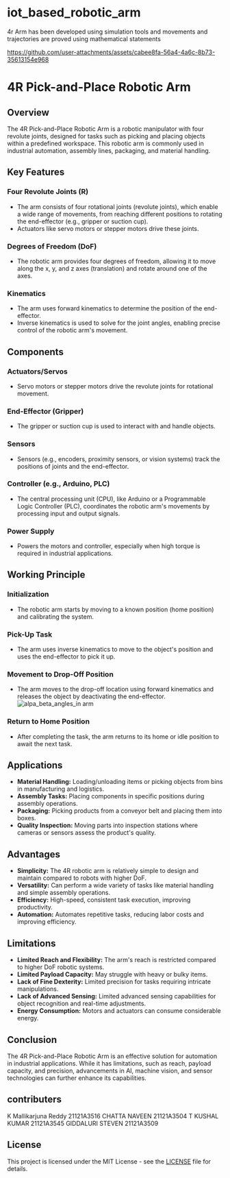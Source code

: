 # iot_based_robotic_arm
4r Arm has been developed using simulation tools and movements and trajectories are proved using mathematical statements


https://github.com/user-attachments/assets/cabee8fa-56a4-4a6c-8b73-35613154e968

# 4R Pick-and-Place Robotic Arm

## Overview
The 4R Pick-and-Place Robotic Arm is a robotic manipulator with four revolute joints, designed for tasks such as picking and placing objects within a predefined workspace. This robotic arm is commonly used in industrial automation, assembly lines, packaging, and material handling.

## Key Features

### Four Revolute Joints (R)
- The arm consists of four rotational joints (revolute joints), which enable a wide range of movements, from reaching different positions to rotating the end-effector (e.g., gripper or suction cup).
- Actuators like servo motors or stepper motors drive these joints.

### Degrees of Freedom (DoF)
- The robotic arm provides four degrees of freedom, allowing it to move along the x, y, and z axes (translation) and rotate around one of the axes.

### Kinematics
- The arm uses forward kinematics to determine the position of the end-effector.
- Inverse kinematics is used to solve for the joint angles, enabling precise control of the robotic arm's movement.

## Components

### Actuators/Servos
- Servo motors or stepper motors drive the revolute joints for rotational movement.

### End-Effector (Gripper)
- The gripper or suction cup is used to interact with and handle objects.

### Sensors
- Sensors (e.g., encoders, proximity sensors, or vision systems) track the positions of joints and the end-effector.

### Controller (e.g., Arduino, PLC)
- The central processing unit (CPU), like Arduino or a Programmable Logic Controller (PLC), coordinates the robotic arm's movements by processing input and output signals.

### Power Supply
- Powers the motors and controller, especially when high torque is required in industrial applications.

## Working Principle

### Initialization
- The robotic arm starts by moving to a known position (home position) and calibrating the system.

### Pick-Up Task
- The arm uses inverse kinematics to move to the object's position and uses the end-effector to pick it up.

### Movement to Drop-Off Position
- The arm moves to the drop-off location using forward kinematics and releases the object by deactivating the end-effector.
![alpa_beta_angles_in arm](https://github.com/user-attachments/assets/21b6503d-919d-4ceb-b60f-19f4186be94c)
### Return to Home Position
- After completing the task, the arm returns to its home or idle position to await the next task.

## Applications

- **Material Handling:** Loading/unloading items or picking objects from bins in manufacturing and logistics.
- **Assembly Tasks:** Placing components in specific positions during assembly operations.
- **Packaging:** Picking products from a conveyor belt and placing them into boxes.
- **Quality Inspection:** Moving parts into inspection stations where cameras or sensors assess the product's quality.

## Advantages

- **Simplicity:** The 4R robotic arm is relatively simple to design and maintain compared to robots with higher DoF.
- **Versatility:** Can perform a wide variety of tasks like material handling and simple assembly operations.
- **Efficiency:** High-speed, consistent task execution, improving productivity.
- **Automation:** Automates repetitive tasks, reducing labor costs and improving efficiency.

## Limitations

- **Limited Reach and Flexibility:** The arm's reach is restricted compared to higher DoF robotic systems.
- **Limited Payload Capacity:** May struggle with heavy or bulky items.
- **Lack of Fine Dexterity:** Limited precision for tasks requiring intricate manipulations.
- **Lack of Advanced Sensing:** Limited advanced sensing capabilities for object recognition and real-time adjustments.
- **Energy Consumption:** Motors and actuators can consume considerable energy.

## Conclusion
The 4R Pick-and-Place Robotic Arm is an effective solution for automation in industrial applications. While it has limitations, such as reach, payload capacity, and precision, advancements in AI, machine vision, and sensor technologies can further enhance its capabilities.


## contributers
K Mallikarjuna Reddy  	21121A3516
CHATTA NAVEEN		        21121A3504
T KUSHAL KUMAR		      21121A3545
GIDDALURI STEVEN		    21121A3509



## License
This project is licensed under the MIT License - see the [LICENSE](LICENSE) file for details.





